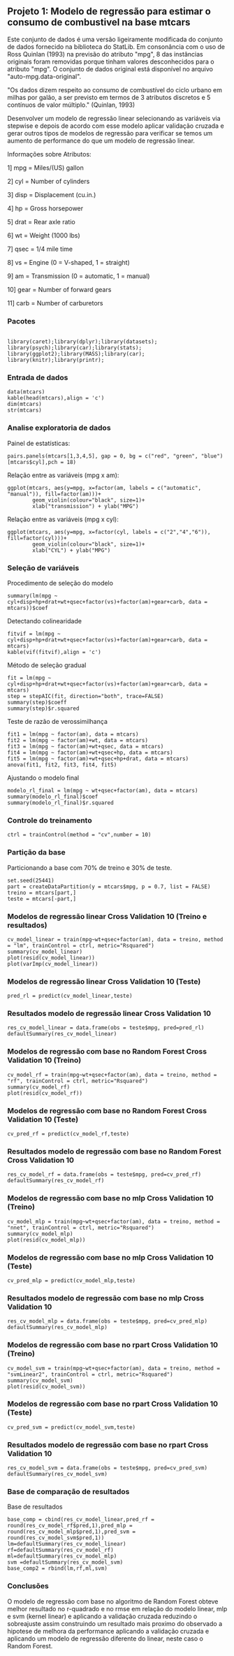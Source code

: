 ## Projeto 1: Modelo de regressão para estimar o consumo de combustivel na base mtcars

Este conjunto de dados é uma versão ligeiramente modificada do conjunto de dados fornecido na biblioteca do StatLib. Em consonância com o uso de Ross Quinlan (1993) na previsão do atributo "mpg", 8 das instâncias originais foram removidas porque tinham valores desconhecidos para o atributo "mpg". O conjunto de dados original está disponível no arquivo "auto-mpg.data-original".

"Os dados dizem respeito ao consumo de combustível do ciclo urbano em milhas por galão, a ser previsto em termos de 3 atributos discretos e 5 contínuos de valor múltiplo." (Quinlan, 1993)

Desenvolver um modelo de regressão linear selecionando as variáveis via stepwise e depois de acordo com esse modelo aplicar validação cruzada e gerar outros tipos de modelos de regressão para verificar se temos um aumento de performance do que um modelo de regressão linear.

Informações sobre Atributos:

1] mpg = Miles/(US) gallon

2] cyl = Number of cylinders

3] disp = Displacement (cu.in.)

4] hp = Gross horsepower

5] drat = Rear axle ratio

6] wt = Weight (1000 lbs)

7] qsec = 1/4 mile time

8] vs = Engine (0 = V-shaped, 1 = straight)

9] am = Transmission (0 = automatic, 1 = manual)

10] gear = Number of forward gears

11] carb = Number of carburetors

### Pacotes
```{r, cache=FALSE, message=FALSE, warning=FALSE}

library(caret);library(dplyr);library(datasets);
library(psych);library(car);library(stats);
library(ggplot2);library(MASS);library(car);
library(knitr);library(printr);

```

### Entrada de dados
```{r, cache=FALSE, message=FALSE, warning=FALSE}
data(mtcars)
kable(head(mtcars),align = 'c')
dim(mtcars)
str(mtcars)
```

### Analise exploratoria de dados

Painel de estatísticas:
```{r, cache=FALSE, message=FALSE, warning=FALSE}
pairs.panels(mtcars[1,3,4,5], gap = 0, bg = c("red", "green", "blue")[mtcars$cyl],pch = 18)
```

Relação entre as variáveis (mpg x am):
```{r, cache=FALSE, message=FALSE, warning=FALSE}
ggplot(mtcars, aes(y=mpg, x=factor(am, labels = c("automatic", "manual")), fill=factor(am)))+
        geom_violin(colour="black", size=1)+
        xlab("transmission") + ylab("MPG")
```

Relação entre as variáveis (mpg x cyl):
```{r, cache=FALSE, message=FALSE, warning=FALSE}
ggplot(mtcars, aes(y=mpg, x=factor(cyl, labels = c("2","4","6")), fill=factor(cyl)))+
        geom_violin(colour="black", size=1)+
        xlab("CYL") + ylab("MPG")

```

### Seleção de variáveis

Procedimento de seleção do modelo
```{r, cache=FALSE, message=FALSE, warning=FALSE}
summary(lm(mpg ~ cyl+disp+hp+drat+wt+qsec+factor(vs)+factor(am)+gear+carb, data = mtcars))$coef
```
Detectando colinearidade
```{r, cache=FALSE, message=FALSE, warning=FALSE}
fitvif = lm(mpg ~ cyl+disp+hp+drat+wt+qsec+factor(vs)+factor(am)+gear+carb, data = mtcars)
kable(vif(fitvif),align = 'c')
```
Método de seleção gradual
```{r, cache=FALSE, message=FALSE, warning=FALSE}
fit = lm(mpg ~ cyl+disp+hp+drat+wt+qsec+factor(vs)+factor(am)+gear+carb, data = mtcars)
step = stepAIC(fit, direction="both", trace=FALSE)
summary(step)$coeff
summary(step)$r.squared
```
Teste de razão de verossimilhança
```{r, cache=FALSE, message=FALSE, warning=FALSE}
fit1 = lm(mpg ~ factor(am), data = mtcars)
fit2 = lm(mpg ~ factor(am)+wt, data = mtcars)
fit3 = lm(mpg ~ factor(am)+wt+qsec, data = mtcars)
fit4 = lm(mpg ~ factor(am)+wt+qsec+hp, data = mtcars)
fit5 = lm(mpg ~ factor(am)+wt+qsec+hp+drat, data = mtcars)
anova(fit1, fit2, fit3, fit4, fit5)
```
Ajustando o modelo final
```{r, cache=FALSE, message=FALSE, warning=FALSE}
modelo_rl_final = lm(mpg ~ wt+qsec+factor(am), data = mtcars)
summary(modelo_rl_final)$coef
summary(modelo_rl_final)$r.squared
```

### Controle do treinamento
```{r, cache=FALSE, message=FALSE, warning=FALSE}
ctrl = trainControl(method = "cv",number = 10)
```

### Partição da base
Particionando a base com 70% de treino e 30% de teste.
```{r, cache=FALSE, message=FALSE, warning=FALSE}
set.seed(25441)
part = createDataPartition(y = mtcars$mpg, p = 0.7, list = FALSE)
treino = mtcars[part,]
teste = mtcars[-part,]
```

### Modelos de regressão linear Cross Validation 10 (Treino e resultados)
```{r, cache=FALSE, message=FALSE, warning=FALSE}
cv_model_linear = train(mpg~wt+qsec+factor(am), data = treino, method = "lm", trainControl = ctrl, metric="Rsquared")
summary(cv_model_linear)
plot(resid(cv_model_linear))
plot(varImp(cv_model_linear))
```

### Modelos de regressão linear Cross Validation 10 (Teste)
```{r, cache=FALSE, message=FALSE, warning=FALSE}
pred_rl = predict(cv_model_linear,teste)
```

### Resultados modelo de regressão linear Cross Validation 10
```{r, cache=FALSE, message=FALSE, warning=FALSE}
res_cv_model_linear = data.frame(obs = teste$mpg, pred=pred_rl)
defaultSummary(res_cv_model_linear)
```

### Modelos de regressão com base no Random Forest Cross Validation 10 (Treino)
```{r, cache=FALSE, message=FALSE, warning=FALSE}
cv_model_rf = train(mpg~wt+qsec+factor(am), data = treino, method = "rf", trainControl = ctrl, metric="Rsquared")
summary(cv_model_rf)
plot(resid(cv_model_rf))
```

### Modelos de regressão com base no Random Forest Cross Validation 10 (Teste)
```{r, cache=FALSE, message=FALSE, warning=FALSE}
cv_pred_rf = predict(cv_model_rf,teste)
```

### Resultados modelo de regressão com base no Random Forest Cross Validation 10
```{r, cache=FALSE, message=FALSE, warning=FALSE}
res_cv_model_rf = data.frame(obs = teste$mpg, pred=cv_pred_rf)
defaultSummary(res_cv_model_rf)
```
### Modelos de regressão com base no mlp Cross Validation 10 (Treino)
```{r, cache=FALSE, message=FALSE, warning=FALSE}
cv_model_mlp = train(mpg~wt+qsec+factor(am), data = treino, method = "nnet", trainControl = ctrl, metric="Rsquared")
summary(cv_model_mlp)
plot(resid(cv_model_mlp))
```

### Modelos de regressão com base no mlp Cross Validation 10 (Teste)
```{r, cache=FALSE, message=FALSE, warning=FALSE}
cv_pred_mlp = predict(cv_model_mlp,teste)
```

### Resultados modelo de regressão com base no mlp Cross Validation 10
```{r, cache=FALSE, message=FALSE, warning=FALSE}
res_cv_model_mlp = data.frame(obs = teste$mpg, pred=cv_pred_mlp)
defaultSummary(res_cv_model_mlp)
```

### Modelos de regressão com base no rpart Cross Validation 10 (Treino)
```{r, cache=FALSE, message=FALSE, warning=FALSE}
cv_model_svm = train(mpg~wt+qsec+factor(am), data = treino, method = "svmLinear2", trainControl = ctrl, metric="Rsquared")
summary(cv_model_svm)
plot(resid(cv_model_svm))
```

### Modelos de regressão com base no rpart Cross Validation 10 (Teste)
```{r, cache=FALSE, message=FALSE, warning=FALSE}
cv_pred_svm = predict(cv_model_svm,teste)
```

### Resultados modelo de regressão com base no rpart Cross Validation 10
```{r, cache=FALSE, message=FALSE, warning=FALSE}
res_cv_model_svm = data.frame(obs = teste$mpg, pred=cv_pred_svm)
defaultSummary(res_cv_model_svm)
```

### Base de comparação de resultados
Base de resultados
```{r, cache=FALSE, message=FALSE, warning=FALSE}
base_comp = cbind(res_cv_model_linear,pred_rf = round(res_cv_model_rf$pred,1),pred_mlp = round(res_cv_model_mlp$pred,1),pred_svm = round(res_cv_model_svm$pred,1))
lm=defaultSummary(res_cv_model_linear)
rf=defaultSummary(res_cv_model_rf)
ml=defaultSummary(res_cv_model_mlp)
svm =defaultSummary(res_cv_model_svm)
base_comp2 = rbind(lm,rf,ml,svm)
```

### Conclusões

O modelo de regressão com base no algoritmo de Random Forest obteve melhor resultado no r-quadrado e no rmse em relação do modelo linear, mlp e svm (kernel linear) e aplicando a validação cruzada reduzindo o sobreajuste assim construindo um resultado mais proximo do observado a hipotese de melhora da performance aplicando a validação cruzada e aplicando um modelo de regressão diferente do linear, neste caso o Random Forest.
